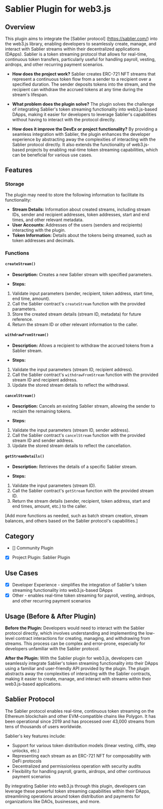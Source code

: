 # Sablier Plugin for web3.js

## Overview

This plugin aims to integrate the [Sablier protocol] (https://sablier.com/) into the web3.js library, enabling developers to seamlessly create, manage, and interact with Sablier streams within their decentralized applications (DApps). Sablier is a token streaming protocol that allows for real-time, continuous token transfers, particularly useful for handling payroll, vesting, airdrops, and other recurring payment scenarios.

- **How does the project work?** Sablier creates ERC-721 NFT streams that represent a continuous token flow from a sender to a recipient over a specified duration. The sender deposits tokens into the stream, and the recipient can withdraw the accrued tokens at any time during the stream's lifespan.

- **What problem does the plugin solve?** The plugin solves the challenge of integrating Sablier's token streaming functionality into web3.js-based DApps, making it easier for developers to leverage Sablier's capabilities without having to interact with the protocol directly.

- **How does it improve the DevEx or project functionality?** By providing a seamless integration with Sablier, the plugin enhances the developer experience by abstracting away the complexities of interacting with the Sablier protocol directly. It also extends the functionality of web3.js-based projects by enabling real-time token streaming capabilities, which can be beneficial for various use cases.

## Features

### Storage

The plugin may need to store the following information to facilitate its functionality:

- **Stream Details:** Information about created streams, including stream IDs, sender and recipient addresses, token addresses, start and end times, and other relevant metadata.
- **User Accounts:** Addresses of the users (senders and recipients) interacting with the plugin.
- **Token Information:** Details about the tokens being streamed, such as token addresses and decimals.

### Functions

#### `createStream()`

- **Description:** Creates a new Sablier stream with specified parameters.

- **Steps:**

 1. Validate input parameters (sender, recipient, token address, start time, end time, amount).
 2. Call the Sablier contract's `createStream` function with the provided parameters.
 3. Store the created stream details (stream ID, metadata) for future reference.
 4. Return the stream ID or other relevant information to the caller.

#### `withdrawFromStream()`

- **Description:** Allows a recipient to withdraw the accrued tokens from a Sablier stream.

- **Steps:**

 1. Validate the input parameters (stream ID, recipient address).
 2. Call the Sablier contract's `withdrawFromStream` function with the provided stream ID and recipient address.
 3. Update the stored stream details to reflect the withdrawal.

#### `cancelStream()`

- **Description:** Cancels an existing Sablier stream, allowing the sender to reclaim the remaining tokens.

- **Steps:**

 1. Validate the input parameters (stream ID, sender address).
 2. Call the Sablier contract's `cancelStream` function with the provided stream ID and sender address.
 3. Update the stored stream details to reflect the cancellation.

#### `getStreamDetails()`

- **Description:** Retrieves the details of a specific Sablier stream.

- **Steps:**

 1. Validate the input parameters (stream ID).
 2. Call the Sablier contract's `getStream` function with the provided stream ID.
 3. Return the stream details (sender, recipient, token address, start and end times, amount, etc.) to the caller.

[Add more functions as needed, such as batch stream creation, stream balances, and others based on the Sablier protocol's capabilities.]

## Category

- [] Community Plugin
- [x] Project Plugin: Sablier Plugin

## Use Cases

- [x] Developer Experience - simplifies the integration of Sablier's token streaming functionality into web3.js-based DApps
- [x] Other - enables real-time token streaming for payroll, vesting, airdrops, and other recurring payment scenarios

## Usage (Before & After Plugin)

**Before the Plugin:**
Developers would need to interact with the Sablier protocol directly, which involves understanding and implementing the low-level contract interactions for creating, managing, and withdrawing from streams. This process can be complex and error-prone, especially for developers unfamiliar with the Sablier protocol.

**After the Plugin:**
With the Sablier plugin for web3.js, developers can seamlessly integrate Sablier's token streaming functionality into their DApps using a familiar and user-friendly API provided by the plugin. The plugin abstracts away the complexities of interacting with the Sablier contracts, making it easier to create, manage, and interact with streams within their web3.js-based applications.

## Sablier Protocol

The Sablier protocol enables real-time, continuous token streaming on the Ethereum blockchain and other EVM-compatible chains like Polygon. It has been operational since 2019 and has processed over 43,000 streams from tens of thousands of users worldwide.

Sablier's key features include:

- Support for various token distribution models (linear vesting, cliffs, step unlocks, etc.)
- Representing each stream as an ERC-721 NFT for composability with DeFi protocols
- Decentralized and permissionless operation with security audits
- Flexibility for handling payroll, grants, airdrops, and other continuous payment scenarios

By integrating Sablier into web3.js through this plugin, developers can leverage these powerful token streaming capabilities within their DApps, streamlining operations around token distribution and payments for organizations like DAOs, businesses, and more.
